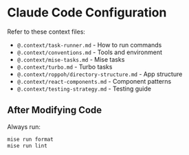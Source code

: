 # Claude Code Configuration

Refer to these context files:

- `@.context/task-runner.md` - How to run commands
- `@.context/conventions.md` - Tools and environment
- `@.context/mise-tasks.md` - Mise tasks
- `@.context/turbo.md` - Turbo tasks
- `@.context/roppoh/directory-structure.md` - App structure
- `@.context/react-components.md` - Component patterns
- `@.context/testing-strategy.md` - Testing guide

## After Modifying Code

Always run:

```bash
mise run format
mise run lint
```
